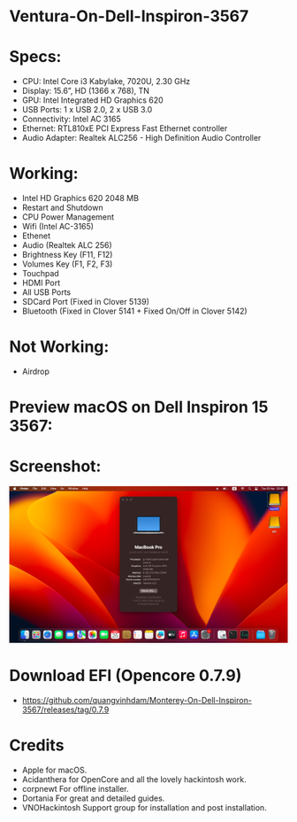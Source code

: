 # Ventura-On-Dell-Inspiron-3567

# Specs:
- CPU:	Intel Core i3 Kabylake, 7020U, 2.30 GHz
- Display: 15.6”, HD (1366 x 768), TN
- GPU: Intel Integrated HD Graphics 620
- USB Ports:	1 x USB 2.0, 2 x USB 3.0
- Connectivity: Intel AC 3165
- Ethernet: RTL810xE PCI Express Fast Ethernet controller
- Audio Adapter: Realtek ALC256 - High Definition Audio Controller

# Working:
- Intel HD Graphics 620 2048 MB
- Restart and Shutdown
- CPU Power Management
- Wifi (Intel AC-3165)
- Ethenet 
- Audio (Realtek ALC 256)
- Brightness Key (F11, F12)
- Volumes Key (F1, F2, F3)
- Touchpad
- HDMI Port
- All USB Ports
- SDCard Port (Fixed in Clover 5139)
- Bluetooth (Fixed in Clover 5141 + Fixed On/Off in Clover 5142)

# Not Working:
- Airdrop

# Preview macOS on Dell Inspiron 15 3567:


# Screenshot:
![](./Images/Screenshot.png)




# Download EFI (Opencore 0.7.9)
- https://github.com/quangvinhdam/Monterey-On-Dell-Inspiron-3567/releases/tag/0.7.9

# Credits
- Apple for macOS.
- Acidanthera for OpenCore and all the lovely hackintosh work.
- corpnewt For offline installer.
- Dortania For great and detailed guides.
- VNOHackintosh Support group for installation and post installation.
